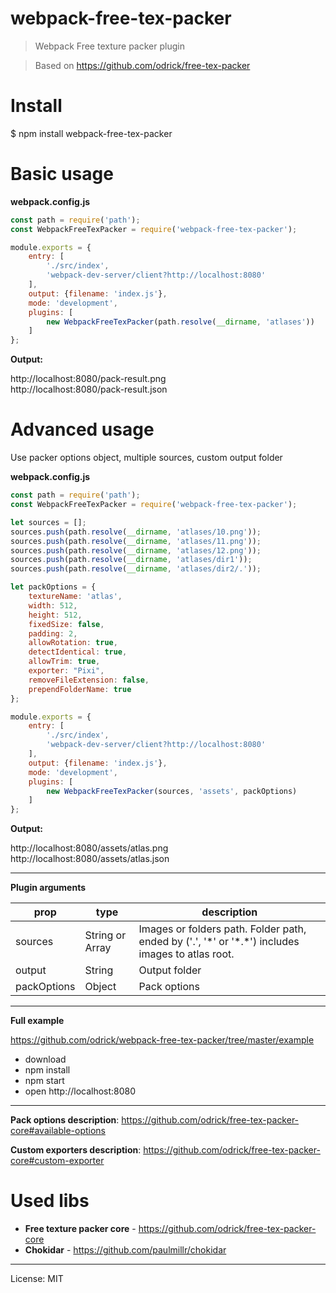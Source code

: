 # webpack-free-tex-packer
> Webpack Free texture packer plugin

> Based on https://github.com/odrick/free-tex-packer

# Install
   
$ npm install webpack-free-tex-packer
   
# Basic usage

**webpack.config.js**

```js
const path = require('path');
const WebpackFreeTexPacker = require('webpack-free-tex-packer');

module.exports = {
    entry: [
        './src/index',
        'webpack-dev-server/client?http://localhost:8080'
    ],
    output: {filename: 'index.js'},
    mode: 'development',
    plugins: [
        new WebpackFreeTexPacker(path.resolve(__dirname, 'atlases'))
    ]
};
```

**Output:**

http://localhost:8080/pack-result.png \
http://localhost:8080/pack-result.json 

# Advanced usage

Use packer options object, multiple sources, custom output folder

**webpack.config.js**

```js
const path = require('path');
const WebpackFreeTexPacker = require('webpack-free-tex-packer');

let sources = [];
sources.push(path.resolve(__dirname, 'atlases/10.png'));
sources.push(path.resolve(__dirname, 'atlases/11.png'));
sources.push(path.resolve(__dirname, 'atlases/12.png'));
sources.push(path.resolve(__dirname, 'atlases/dir1'));
sources.push(path.resolve(__dirname, 'atlases/dir2/.'));

let packOptions = {
    textureName: 'atlas',
    width: 512,
    height: 512,
    fixedSize: false,
    padding: 2,
    allowRotation: true,
    detectIdentical: true,
    allowTrim: true,
    exporter: "Pixi",
    removeFileExtension: false,
    prependFolderName: true
};

module.exports = {
    entry: [
        './src/index',
        'webpack-dev-server/client?http://localhost:8080'
    ],
    output: {filename: 'index.js'},
    mode: 'development',
    plugins: [
        new WebpackFreeTexPacker(sources, 'assets', packOptions)
    ]
};
```

**Output:**

http://localhost:8080/assets/atlas.png \
http://localhost:8080/assets/atlas.json 

---

**Plugin arguments**

| prop             | type            | description                                                                                      |
| ---              | ---             | ---                                                                                              |
| sources          | String or Array | Images or folders path. Folder path, ended by ('.', '\*' or '\*.\*') includes images to atlas root. |
| output           | String          | Output folder                                                                                    |
| packOptions      | Object          | Pack options                                                                                     |

---

**Full example**

https://github.com/odrick/webpack-free-tex-packer/tree/master/example

 * download
 * npm install
 * npm start
 * open http://localhost:8080

---

**Pack options description**: https://github.com/odrick/free-tex-packer-core#available-options

**Custom exporters description**: https://github.com/odrick/free-tex-packer-core#custom-exporter

# Used libs

* **Free texture packer core** - https://github.com/odrick/free-tex-packer-core
* **Chokidar** - https://github.com/paulmillr/chokidar

---
License: MIT
